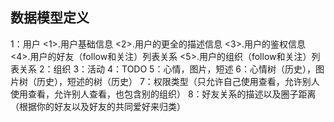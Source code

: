 ## 数据模型定义

1：用户
  <1>.用户基础信息
  <2>.用户的更全的描述信息
  <3>.用户的鉴权信息
  <4>.用户的好友（follow和关注）列表关系
  <5>.用户的组织（follow和关注）列表关系
2：组织
3：活动
4：TODO
5：心情，图片，短述
6：心情树（历史），图片树（历史），短述的树（历史）
7：权限类型（只允许自己使用查看，允许别人使用查看，允许别人查看，也包含别的组织）
8：好友关系的描述以及圈子距离（根据你的好友以及好友的共同爱好来归类）

